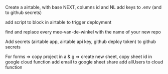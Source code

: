Create a airtable, with base NEXT, columns id and NL
add keys to .env (and to github secrets)

add script to block in airtable to trigger deployment

find and replace every mee-van-de-winkel with the name of your new repo

Add secrets (airtable app, airtable api key, github deploy token) to github secrets

For forms =>
copy project in a & g =>
create new sheet,
copy sheet id in google cloud function
add email to google sheet share
add allUsers to cloud function
